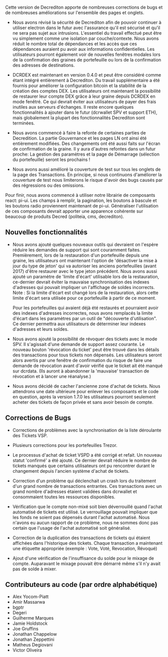 Cette version de Decrediton apporte de nombreuses corrections de bugs et
de nombreuses améliorations sur l'ensemble des pages et onglets.


* Nous avons révisé la sécurité de Decrediton afin de pouvoir continuer à
utiliser electron dans le futur avec l'assurance qu'il est sécurisé
et qu'il ne sera pas sujet aux intrusions. L'essentiel du travail effectué peut
être vu simplement comme une isolation par couche/contexte. Nous avons
réduit le nombre total de dépendances et les accès que ces dépendances auraient
pu avoir aux informations confidentielles.
Les utilisateurs pourront également voir de nouvelles fenêtres modales
lors de la confirmation des graines de portefeuille ou lors de la confirmation des
adresses de destinations.

* DCRDEX est maintenant en version 0.4.0 et peut être considéré comme étant intégré
entièrement à Decrediton.
Du travail supplémentaire a été fournis pour améliorer la configuration bitcoin et
la stabilité de la création des comptes DEX. Les utilisateurs ont maintenant
la possibilité de restaurer leur compte DEX grâce à leur graine depuis DCRDEX en mode fenêtré.
Ce qui devrait éviter aux utilisateurs de payer des frais inutiles aux serveurs d'échanges.
Il reste encore quelques fonctionnalités à ajouter dans le futur
(dcrwallet SPV et support ETH), mais globalement la plupart des fonctionnalités Decrediton
sont terminées.

* Nous avons commencé à faire la refonte de certaines parties de Decredition.
La partie Gouvernance et les pages LN ont ainsi été entièrement modifiées. Des changements
ont été aussi faits sur l'écran de confirmation de la graine. Il y aura d'autres refontes
dans un futur proche: La gestion des paramètres et la page de Démarrage (sélection du portefeuille)
seront les prochains !

* Nous avons aussi amélioré la couverture de test sur tous les onglets de la page
des Transactions. En principe, si nous continuons d'améliorer la couverture de test
nous limiterons le risque d'avoir des bugs causés par des régressions ou des omissions.

Pour finir, nous avons commencé à utiliser notre librairie de composants react: pi-ui.
Les champs à remplir, la pagination, les boutons à bascule et les boutons radio proviennent
maintenant de pi-ui. Généraliser l'utilisation de ces composants devrait apporter une
apparence cohérente sur beaucoup de produits Decred (politeia, cms, decrediton).


## Nouvelles fonctionnalités

* Nous avons ajouté quelques nouveaux outils qui devraient on l'espère réduire les
  demandes de support qui sont couramment faites. Premièrement, lors de la restauration
  d'un portefeuille depuis une graine, les utilisateurs ont maintenant l'option de
  'désactiver la mise à jour du type de jeton' qui va autoriser les anciens portefeuilles
  (avant 2017) d'être restaurer avec le type jeton précédent. Nous avons aussi
  ajouté un paramètre de 'limite d'écart' utilisable lors de la restauration, ce-dernier devrait
  éviter la mauvaise synchronisation des indexes d'adresses qui pouvait impliquer un
  l'affichage de soldes incorrects. Note : Si la limite d'écart est changé lors de la
  restauration, alors cette limite d'écart sera utilisée pour ce portefeuille à partir de
  ce moment.

  Pour les portefeuilles qui avaient déjà été restaurés et pourraient avoir des indexes
  d'adresses incorrectes, nous avons remplacés la limite d'écart dans les paramètres par
  un outil de "découverte d'utilisation". Ce dernier permettra aux utilisateurs de déterminer
  leur indexes d'adresses et leurs soldes.

* Nous avons ajouté la possibilité de révoquer des tickets avec le mode SPV.
  Il s'agissait d'une demande de support assez courante. Le nouveau bouton 'révocation du ticket'
  peut être trouvé dans les détails des transactions pour tous tickets non dépensés.
  Les utilisateurs seront alors avertis par une fenêtre de confirmation du risque de faire une
  demande de révocation avant d'avoir vérifié que le ticket ait été manqué sur dcrdata.
  (Ils auront à abandonner la 'mauvaise' transaction de révocation et à lancer une réanalyse.)

* Nous avons décidé de cacher l'ancienne zone d'achat de tickets. Nous attendrons
  une date ultérieure pour enlever les composants et le code en question, après la version 1.7.0
  les utilisateurs pourront seulement acheter des tickets de façon privée et sans avoir besoin de compte.

## Corrections de Bugs

* Corrections de problèmes avec la synchronisation de la liste déroulante des Tickets VSP.

* Plusieurs corrections pour les portefeuilles Trezor.

* Le processus d'achat de ticket VSPD a été corrigé et refait.  Un nouveau statut
  'confirmé' a été ajouté.  Ce dernier devrait réduire le nombre de tickets manqués que certains
  utilisateurs ont pu rencontrer durant le changement depuis l'ancien système d'achat de tickets.

* Correction d'un problème qui déclenchait un crash lors du traitement d'un grand nombre de transactions
  entrantes. Ces transactions avec un grand nombre d'adresses étaient validées dans dcrwallet et
  consommaient toutes les ressources disponibles.

* Vérification que le compte non-mixé soit bien déverrouillé quand l'achat automatisé de tickets
  est utilisé. Le verrouillage pouvait impliquer que les fonds ne soient pas dépensés durant l'achat
  automatisé. Nous n'avons eu aucun rapport de ce problème, nous ne sommes donc pas certain
  que l'usage de l'achat automatisé soit généralisé.

* Correction de la duplication des transactions de tickets qui étaient affichées dans l'historique
  des tickets. Chaque transaction a maintenant une étiquette appropriée
  (exemple : Vote, Voté, Revocation, Révoqué)

* Ajout d'une vérification de l'insuffisance du solde pour le mixage de compte. Auparavant le
  mixage pouvait être démarré même s'il n'y avait pas de solde à mixer.

## Contributeurs au code (par ordre alphabétique)

* Alex Yocom-Piatt
* Amir Massarwa
* bgptr
* Degeri
* Guilherme Marques
* Jamie Holdstock
* Joe Gruffins
* Jonathan Chappelow
* Jonathan Zeppettini
* Matheus Degiovani
* Victor Oliveira
